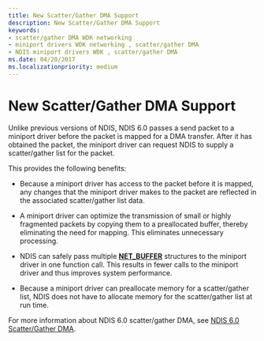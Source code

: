 ```yaml
---
title: New Scatter/Gather DMA Support
description: New Scatter/Gather DMA Support
keywords:
- scatter/gather DMA WDK networking
- miniport drivers WDK networking , scatter/gather DMA
- NDIS miniport drivers WDK , scatter/gather DMA
ms.date: 04/20/2017
ms.localizationpriority: medium
---
```


# New Scatter/Gather DMA Support





Unlike previous versions of NDIS, NDIS 6.0 passes a send packet to a miniport driver before the packet is mapped for a DMA transfer. After it has obtained the packet, the miniport driver can request NDIS to supply a scatter/gather list for the packet.

This provides the following benefits:

-   Because a miniport driver has access to the packet before it is mapped, any changes that the miniport driver makes to the packet are reflected in the associated scatter/gather list data.

-   A miniport driver can optimize the transmission of small or highly fragmented packets by copying them to a preallocated buffer, thereby eliminating the need for mapping. This eliminates unnecessary processing.

-   NDIS can safely pass multiple [**NET\_BUFFER**](/windows-hardware/drivers/ddi/ndis/ns-ndis-_net_buffer) structures to the miniport driver in one function call. This results in fewer calls to the miniport driver and thus improves system performance.

-   Because a miniport driver can preallocate memory for a scatter/gather list, NDIS does not have to allocate memory for the scatter/gather list at run time.

For more information about NDIS 6.0 scatter/gather DMA, see [NDIS 6.0 Scatter/Gather DMA](ndis-scatter-gather-dma.md).

 

